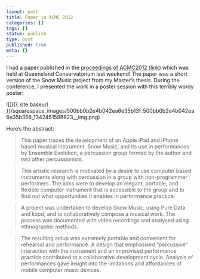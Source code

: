 ```yaml
---
layout: post
title: Paper in ACMC 2012
categories: []
tags: []
status: publish
type: post
published: true
meta: {}
---
```


I had a paper published in the [proceedings of ACMC2012 (link)](http://static.squarespace.com/static/500baf96c4aa540325612fa5/t/5072603084aefb9a79aac8f6/1349673008798/) which was held at Queensland Conservatorium last weekend! The paper was a short version of the Snow Music project from my Master’s thesis. During the conference, I presented the work in a poster session with this terribly wordy poster:

![]({{ site.baseurl }}/squarespace_images/500bb0b2e4b042ea6e35b13f_500bb0b2e4b042ea6e35b358_1342451598823__img.png)

Here’s the abstract:

>This paper traces the development of an Apple iPad and iPhone based musical instrument, Snow Music, and its use in performances by Ensemble Evolution, a percussion group formed by the author and two other percussionists.
  
> This artistic research is motivated by a desire to use computer based instruments along with percussion in a group with non-programmer performers. The aims were to develop an elegant, portable, and flexible computer instrument that is accessible to the group and to find out what opportunities it enables in performance practice.
  
> A project was undertaken to develop Snow Music, using Pure Data and libpd, and to collaboratively compose a musical work. The process was documented with video recordings and analysed using ethnographic methods.

> The resulting setup was extremely portable and convenient for rehearsal and performance. A design that emphasised “percussive” interaction with the instrument and an improvised performance practice contributed to a collaborative development cycle. Analysis of performances gave insight into the limitations and affordances of mobile computer music devices.
